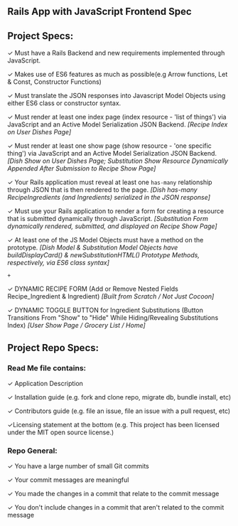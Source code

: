 ## Rails App with JavaScript Frontend Spec
## Project Specs:

&#10003; Must have a Rails Backend and new requirements implemented through JavaScript.

&#10003; Makes use of ES6 features as much as possible(e.g Arrow functions, Let & Const, Constructor Functions)

&#10003; Must translate the JSON responses into Javascript Model Objects using either ES6 class or constructor syntax.

&#10003; Must render at least one index page (index resource - 'list of things') via JavaScript and an Active Model Serialization JSON Backend. *[Recipe Index on User Dishes Page]*

&#10003; Must render at least one show page (show resource - 'one specific thing') via JavaScript and an Active Model Serialization JSON Backend. *[Dish Show on User Dishes Page; Substitution Show Resource Dynamically Appended After Submission to Recipe Show Page]*

&#10003; Your Rails application must reveal at least one `has-many` relationship through JSON that is then rendered to the page. *[Dish has-many RecipeIngredients (and Ingredients) serialized in the JSON response]*

&#10003; Must use your Rails application to render a form for creating a resource that is submitted dynamically through JavaScript. *[Substitution Form dynamically rendered, submitted, and displayed on Recipe Show Page]*

&#10003; At least one of the JS Model Objects must have a method on the prototype. *[Dish Model & Substitution Model Objects have buildDisplayCard() & newSubstitutionHTML() Prototype Methods, respectively, via ES6 class syntax]*

`+`

&#10003; DYNAMIC RECIPE FORM (Add or Remove Nested Fields Recipe_Ingredient & Ingredient) *[Built from Scratch / Not Just Cocoon]*

&#10003; DYNAMIC TOGGLE BUTTON for Ingredient Substitutions (Button Transitions From "Show" to "Hide" While Hiding/Revealing Substitutions Index) *[User Show Page / Grocery List / Home]*

## Project Repo Specs:
 ### Read Me file contains:

&#10003; Application Description

&#10003; Installation guide (e.g. fork and clone repo, migrate db, bundle install, etc)

&#10003; Contributors guide (e.g. file an issue, file an issue with a pull request, etc)

&#10003;Licensing statement at the bottom (e.g. This project has been licensed under the MIT open source license.)

### Repo General:

&#10003; You have a large number of small Git commits

&#10003; Your commit messages are meaningful

&#10003; You made the changes in a commit that relate to the commit message

&#10003; You don't include changes in a commit that aren't related to the commit message
